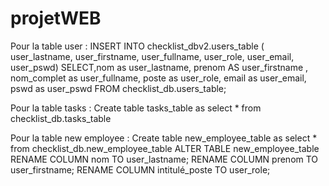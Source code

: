 # projetWEB

Pour la table user :
INSERT INTO checklist_dbv2.users_table ( user_lastname, user_firstname, user_fullname, user_role, user_email, user_pswd)
SELECT,nom as user_lastname, prenom AS user_firstname , nom_complet as user_fullname, poste as user_role, email as user_email, pswd as user_pswd
FROM checklist_db.users_table;

Pour la table tasks : 
Create table tasks_table as select * from checklist_db.tasks_table

Pour la table new employee : 
Create table new_employee_table as select * from checklist_db.new_employee_table
ALTER TABLE new_employee_table
RENAME COLUMN nom TO user_lastname;
RENAME COLUMN prenom TO user_firstname;
RENAME COLUMN intitulé_poste TO user_role;
